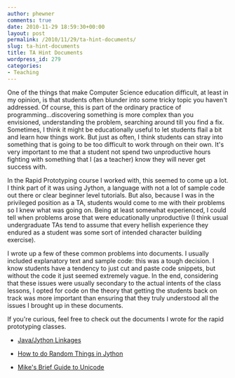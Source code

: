 ```yaml
---
author: phewner
comments: true
date: 2010-11-29 18:59:30+00:00
layout: post
permalink: /2010/11/29/ta-hint-documents/
slug: ta-hint-documents
title: TA Hint Documents
wordpress_id: 279
categories:
- Teaching
---
```


One of the things that make Computer Science education difficult, at least in my opinion, is that students often blunder into some tricky topic you haven't addressed.  Of course, this is part of the ordinary practice of programming...discovering something is more complex than you envisioned, understanding the problem, searching around till you find a fix.  Sometimes, I think it might be educationally useful to let students flail a bit and learn how things work.  But just as often, I think students can stray into something that is going to be too difficult to work through on their own.  It's very important to me that a student not spend two unproductive hours fighting with something that I (as a teacher) know they will never get success with.

In the Rapid Prototyping course I worked with, this seemed to come up a lot.  I think part of it was using Jython, a language with not a lot of sample code out there or clear beginner level tutorials.  But also, because I was in the privileged position as a TA, students would come to me with their problems so I knew what was going on.  Being at least somewhat experienced, I could tell when problems arose that were educationally unproductive (I think usual undergraduate TAs tend to assume that every hellish experience they endured as a student was some sort of intended character building exercise).

I wrote up a few of these common problems into documents.  I usually included explanatory text and sample code: this was a tough decision.  I know students have a tendency to just cut and paste code snippets, but without the code it just seemed extremely vague.  In the end, considering that these issues were usually secondary to the actual intents of the class lessons, I opted for code on the theory that getting the students back on track was more important than ensuring that they truly understood all the issues I brought up in these documents.

If you're curious, feel free to check out the documents I wrote for the rapid prototyping classes.





  * [Java/Jython Linkages](https://docs.google.com/document/pub?id=1gYq5GmQ4WeKZ6uwaq01j4Wt-mao9bUQTEDgNQ9IQgLQ)


  * [How to do Random Things in Jython](https://docs.google.com/document/pub?id=11U46z6fLxVUmy4D9jS4Rpe-WZ412-KBBIOpfwwVbYM8)


  * [Mike's Brief Guide to Unicode]( https://docs.google.com/document/pub?id=1SnZbdEj3rJcSMrxCn-hAj6E165dh1hNismXa8WzOtjw)


